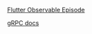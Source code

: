 [Flutter Observable Episode](https://www.youtube.com/watch?v=jCbclWBV32o&list=PLjxrf2q8roU1GHtc2FCHoEZr_v-LqnTZX&index=28&ab_channel=Flutter)

[gRPC docs](https://grpc.io/docs/languages/dart/)


